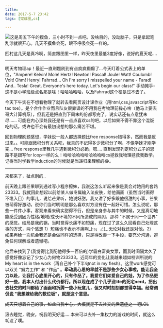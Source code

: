 ```yaml
---
title: 
date: 2017-5-7 23:42
tags: [完成图,cs]

---
```


<img 
src="https://s26.postimg.org/9tjcfrwcp/170505-fish-ice-170505.jpg" 
style="
	float: left;
	max-width:440px;
"/>

这是周五下午的摸鱼，三小时不到一点吧。没啥目的，没动脑子，只是拿起笔乱涂就很开心。几天不摸鱼会死，跟不呼吸会死一样的。

匹村这几天是真冷啊，简直跟图里一样，昨天夜里最低3度好像，说好的夏天呢....

---

明天考物理ap！最近一直刷题刷到有点疯疯癫癫了...今天盯着公式表上的单位，"Ampere! Kelvin! Mole! Hertz! Newton! Pascal! Joule! Watt! Coulomb! Volt! Ohm! Henry! Fahrrad... Oh I'm sorry I misspelled your name - Farad! And.. Tesla! Great. Everyone's here today. Let's begin our class!" 手动摊手- 这不是小学班级点名那是啥！哈哈哈哈哈，以及Fahrrad这个梗是过不去了。

今天下午实在不想看物理了就转去看网页设计课作业（用html,css,javascript写tic tac toe）。是个合作作业而且队友很靠谱的不用我在考物理前操心啥（他马上要去哥大计算机系），但我还是把直到下周末的份都写完了，说实话还有点意犹未尽...... 可能在内心深处我还是有一点点喜欢cs的吧。以后如果不得不靠这个混饭吃的话，或许也不会有最初设想的那么痛苦不堪。

回到物理刷题感想，学妹说一般人都选择题比free response错得多，然而我是反过来。。可能跟微积分有关系吧，我真的不记得多少微积分了啊，不像学妹才刚学完... free response里我几乎遇到微积分必跪，嗯.... 直到发现列定积分式子的思路不是跟写for loop一样的么！哈哈哈哈哈哈哈哈哈哈cs拯救我物理拯救我数学。记得当时学数学induction的时候就是当递归来理解的😂。

---

来都来了，扯点别的..

前天晚上跟芒果聊到通过写小程序撩妹，我说这怎么听起来像是我会对她用的套路23333。我就因此想起以前给某人做专属输入法皮肤，给他画画（虽然当时画得不堪入目）的事儿，说给芒果听，她说好甜，我又讲了好多跟他很甜的小事，芒果被萌得好激动，说你们当时明明是那么喜欢对方没有在一起好可惜。怎么说呢，那些一件件小事，客观来看来确实甜得不行，但是亲身参与其中的时候，又是真切地能感受到因为性格/地域/成长环境的不同所造成的隔阂，那种 "不属于同一个世界" 的感觉。结局是我的锅，当时觉得长痛不如短痛，现在过了这么久回看自己处理这事的方式，两个感想 1）短痛也不表示不痛啊\_(:з」∠)_ 无论对我还是对他。2）如果再给一次机会我还是会做同样的选择，只是得改善一下手段，要充分沟通，避免任何误解或者遗憾吧。

他后来找到了(我觉得比我配他得多一百倍的)学霸白富美女票，而我时间隔太久了感觉好像忘记了少女心为何物233333。近两年的变化让我越来越如校训所说的My heart is in the work（再自己补个下半句not in my flesh）。这里work感觉可以双关 "努力工作" 和 "作品" 。**牵动我心思的早就不是那些少女心事啦，能让我全力以赴，让我打心底里开心的，只有作品了。我爱它们如爱自己的娃，为了作品更好一些，我本人付出什么代价都行。所以现在成了个几乎没life的死宅nerd，把出去社交的时间都给了画画和折腾一些小玩意儿，但又时时刻刻都觉得幸福。经常调侃说 "我想嫁给我的数位板"，就是这个意思。**

~~成天只想着自己的事，如此自我中心，大概就是不去社交的后遗症之一吧LOL~~

滚去睡觉，晚安，祝我明天好运.... 本来可以去补一集权力的游戏的时间，就这么耗没了噗。